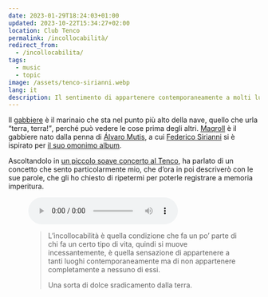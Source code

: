 ```yaml
---
date: 2023-01-29T18:24:03+01:00
updated: 2023-10-22T15:34:27+02:00
location: Club Tenco
permalink: /incollocabilità/
redirect_from:
  - /incollocabilita/
tags:
  - music
  - topic
image: /assets/tenco-sirianni.webp
lang: it
description: Il sentimento di appartenere contemporaneamente a molti luoghi, ma non sentirsi completamente parte di nessuno.
---
```

Il [gabbiere](https://it.wiktionary.org/wiki/gabbiere) è il marinaio che sta nel punto più alto della nave, quello che urla <q>terra, terra!</q>, perché può vedere le cose prima degli altri. <a href='https://es.wikipedia.org/wiki/Empresas_y_tribulaciones_de_Maqroll_el_Gaviero_(novela)' hreflang='es' title='“Empresas y tribulaciones de Maqroll el Gaviero”'>Maqroll</a> è il gabbiere nato dalla penna di [Álvaro Mutis](https://it.wikipedia.org/wiki/%C3%81lvaro_Mutis 'Àlvaro Mutis su Wikipedia'), a cui [Federico Sirianni](https://it.wikipedia.org/wiki/Federico_Sirianni 'Federico Sirianni su Wikipedia') si è ispirato per [il suo omonimo album](https://www.discogs.com/release/20371222-Federico-Sirianni-Maqroll 'Maqroll su Discogs').

Ascoltandolo in [un piccolo soave concerto al Tenco](https://p.lu/w/tqbCk5fr4CDj6squjJt9Co 'qualche secondo di Francesco Sirianni che canta'), ha parlato di un concetto che sento particolarmente mio, che d’ora in poi descriverò con le sue parole, che gli ho chiesto di ripetermi per poterle registrare a memoria imperitura.

<figure>
	<audio controls>
		<source src='/assets/incollocabilita.m4a'>
	</audio>
	<figcaption>
		<blockquote><p>L’incollocabilità è quella condizione che fa un po’ parte di chi fa un certo tipo di vita, quindi si muove incessantemente, è quella sensazione di appartenere a tanti luoghi contemporaneamente ma di non appartenere completamente a nessuno di essi.</p>
		<p>Una sorta di dolce sradicamento dalla terra.</p></blockquote>
	</figcaption>
</figure>
